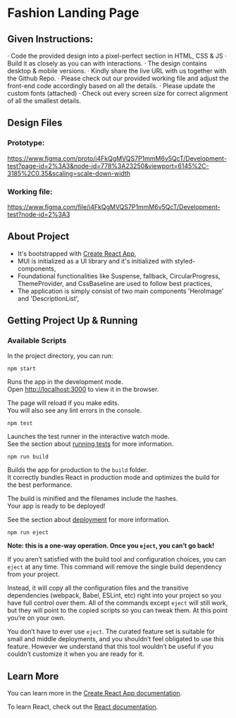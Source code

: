 # Fashion Landing Page

## Given Instructions:
·  	Code the provided design into a pixel-perfect section in HTML, CSS & JS
·  	Build it as closely as you can with interactions.
·  	The design contains desktop & mobile versions.
·  	Kindly share the live URL with us together with the Github Repo.
·  	Please check out our provided working file and adjust the front-end code accordingly based on all the details. 
·  	Please update the custom fonts (attached)
·  	Check out every screen size for correct alignment of all the smallest details.
 
## Design Files
### Prototype:
https://www.figma.com/proto/i4FkQgMVQS7P1mmM6v5QcT/Development-test?page-id=2%3A3&node-id=778%3A23250&viewport=6145%2C-3185%2C0.35&scaling=scale-down-width
 
### Working file:
https://www.figma.com/file/i4FkQgMVQS7P1mmM6v5QcT/Development-test?node-id=2%3A3

## About Project

- It's bootstrapped with [Create React App](https://github.com/facebook/create-react-app),
- MUI is initialized as a UI library and it's initialized with styled-components,
- Foundational functionalities like Suspense, fallback, CircularProgress, ThemeProvider, and CssBaseline are used to follow best practices,
- The application is simply consist of two main components 'HeroImage' and 'DescriptionList',

## Getting Project Up & Running

### Available Scripts

In the project directory, you can run:

`npm start`

Runs the app in the development mode.\
Open [http://localhost:3000](http://localhost:3000) to view it in the browser.

The page will reload if you make edits.\
You will also see any lint errors in the console.

`npm test`

Launches the test runner in the interactive watch mode.\
See the section about [running tests](https://facebook.github.io/create-react-app/docs/running-tests) for more information.

`npm run build`

Builds the app for production to the `build` folder.\
It correctly bundles React in production mode and optimizes the build for the best performance.

The build is minified and the filenames include the hashes.\
Your app is ready to be deployed!

See the section about [deployment](https://facebook.github.io/create-react-app/docs/deployment) for more information.

`npm run eject`

**Note: this is a one-way operation. Once you `eject`, you can’t go back!**

If you aren’t satisfied with the build tool and configuration choices, you can `eject` at any time. This command will remove the single build dependency from your project.

Instead, it will copy all the configuration files and the transitive dependencies (webpack, Babel, ESLint, etc) right into your project so you have full control over them. All of the commands except `eject` will still work, but they will point to the copied scripts so you can tweak them. At this point you’re on your own.

You don’t have to ever use `eject`. The curated feature set is suitable for small and middle deployments, and you shouldn’t feel obligated to use this feature. However we understand that this tool wouldn’t be useful if you couldn’t customize it when you are ready for it.

## Learn More

You can learn more in the [Create React App documentation](https://facebook.github.io/create-react-app/docs/getting-started).

To learn React, check out the [React documentation](https://reactjs.org/).
